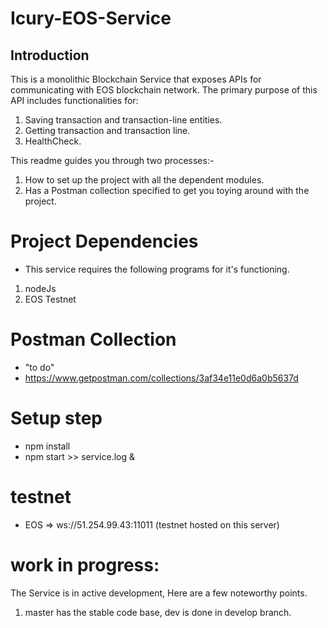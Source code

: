 # Icury-EOS-Service

## Introduction
This is a monolithic Blockchain Service that exposes APIs for communicating with EOS blockchain network. The primary purpose of this API includes functionalities for: 
1. Saving transaction and transaction-line entities.
2. Getting transaction and transaction line.
3. HealthCheck.

This readme guides you through two processes:-

1. How to set up the project with all the dependent modules.
2. Has a Postman collection specified to get you toying around with the project. 

# Project Dependencies
- This service requires the following programs for it's functioning.
1. nodeJs
2. EOS Testnet

# Postman Collection
- "to do"
- https://www.getpostman.com/collections/3af34e11e0d6a0b5637d


# Setup step
- npm install 
- npm start >> service.log &


# testnet
- EOS => ws://51.254.99.43:11011 (testnet hosted on this server)


# work in progress:
The Service is in active development, Here are a few noteworthy points.
1. master has the stable code base, dev is done in develop branch.
